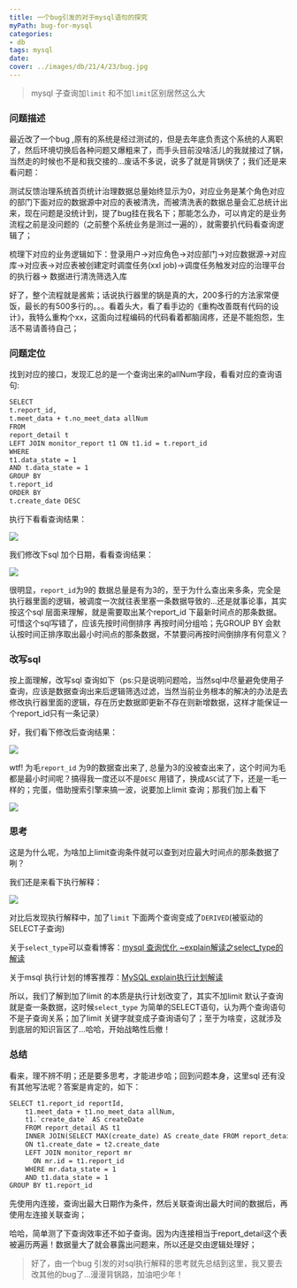 ```yaml
---
title: 一个bug引发的对于mysql语句的探究
myPath: bug-for-mysql
categories:
- db
tags: mysql
date:
cover: ../images/db/21/4/23/bug.jpg
---
```

> mysql 子查询加`limit` 和不加`limit`区别居然这么大

### 问题描述
最近改了一个bug ,原有的系统是经过测试的，但是去年底负责这个系统的人离职了，然后环境切换后各种问题又爆粗来了，而手头目前没啥活儿的我就接过了锅，当然走的时候也不是和我交接的...废话不多说，说多了就是背锅侠了；我们还是来看问题：

测试反馈治理系统首页统计治理数据总量始终显示为0，对应业务是某个角色对应的部门下面对应的数据源中对应的表被清洗，而被清洗表的数据总量会汇总统计出来，现在问题是没统计到，提了bug挂在我名下；那能怎么办，可以肯定的是业务流程之前是没问题的（之前整个系统业务是测过一遍的），就需要扒代码看查询逻辑了；

梳理下对应的业务逻辑如下：登录用户->对应角色->对应部门->对应数据源->对应库->对应表->对应表被创建定时调度任务(xxl job)->调度任务触发对应的治理平台的执行器-> 数据进行清洗筛选入库

好了，整个流程就是酱紫；话说执行器里的锅是真的大，200多行的方法家常便饭，最长的有500多行的。。。看着头大，看了看手边的《重构改善既有代码的设计》，我特么重构个xx，这面向过程编码的代码看着都脑阔疼，还是不能抱怨，生活不易请善待自己；

### 问题定位

找到对应的接口，发现汇总的是一个查询出来的allNum字段，看看对应的查询语句:

```xml
SELECT
t.report_id,
t.meet_data + t.no_meet_data allNum
FROM
report_detail t
LEFT JOIN monitor_report t1 ON t1.id = t.report_id
WHERE
t1.data_state = 1
AND t.data_state = 1
GROUP BY
t.report_id
ORDER BY
t.create_date DESC
```

执行下看看查询结果：

![](https://s1.ax1x.com/2020/04/22/JtH16P.png)

我们修改下sql 加个日期，看看查询结果：

![](https://s1.ax1x.com/2020/04/22/Jt7tR1.png)

很明显，`report_id`为9的 数据总量是有为3的，至于为什么查出来多条，完全是执行器里面的逻辑，被调度一次就往表里塞一条数据导致的...还是就事论事，其实按这个sql 层面来理解，就是需要取出某个report_id 下最新时间点的那条数据。可惜这个sql写错了，应该先按时间倒排序 再按时间分组哈；先GROUP BY 会默认按时间正排序取出最小时间点的那条数据，不禁要问再按时间倒排序有何意义？

### 改写sql

按上面理解，改写sql 查询如下（ps:只是说明问题哈，当然sql中尽量避免使用子查询，应该是数据查询出来后逻辑筛选过滤，当然当前业务根本的解决的办法是去修改执行器里面的逻辑，存在历史数据即更新不存在则新增数据，这样才能保证一个report_id只有一条记录）

好，我们看下修改后查询结果：

![](https://s1.ax1x.com/2020/04/22/JtXtRH.png)

wtf! 为毛`report_id` 为9的数据查出来了, 总量为3的没被查出来了，这个时间为毛都是最小时间呢？搞得我一度还以不是`DESC` 用错了，换成`ASC`试了下，还是一毛一样的；完蛋，借助搜索引擎来搞一波，说要加上limit 查询；那我们加上看下

![](https://s1.ax1x.com/2020/04/22/JtvnD1.png)

### 思考

这是为什么呢，为啥加上limit查询条件就可以查到对应最大时间点的那条数据了咧？

我们还是来看下执行解释：

![](https://s1.ax1x.com/2020/04/22/JNpO6e.png)

对比后发现执行解释中，加了`limit` 下面两个查询变成了`DERIVED`(被驱动的SELECT子查询)

关于`select_type`可以查看博客：<a href="https://www.cnblogs.com/danhuangpai/p/8475458.html" target="_blank">[mysql 查询优化 ~explain解读之select_type的解读](https://www.cnblogs.com/danhuangpai/p/8475458.html)</a>

关于msql 执行计划的博客推荐：<a href="https://blog.csdn.net/xifeijian/article/details/19773795" target="_blank">MySQL explain执行计划解读</a>

所以，我们了解到加了limit 的本质是执行计划改变了，其实不加limit 默认子查询就是查一条数据，这时候`select_type` 为简单的SELECT语句，认为两个查询语句不是子查询关系；加了limit 关键字就变成子查询语句了；至于为啥变，这就涉及到底层的知识盲区了...哈哈，开始战略性后撤！

### 总结

看来，理不辨不明；还是要多思考，才能进步哈；回到问题本身，这里sql 还有没有其他写法呢？答案是肯定的，如下：

```xml
SELECT t1.report_id reportId,
    t1.meet_data + t1.no_meet_data allNum,
    t1.`create_date` AS createDate
    FROM report_detail AS t1
    INNER JOIN(SELECT MAX(create_date) AS create_date FROM report_detail GROUP BY report_id) AS t2
    ON t1.create_date = t2.create_date
    LEFT JOIN monitor_report mr
      ON mr.id = t1.report_id
    WHERE mr.data_state = 1
    AND t1.data_state = 1
GROUP BY t1.report_id
```

先使用内连接，查询出最大日期作为条件，然后关联查询出最大时间的数据后，再使用左连接关联查询；

哈哈，简单测了下查询效率还不如子查询。因为内连接相当于report_detail这个表被遍历两遍！数据量大了就会暴露出问题来，所以还是交由逻辑处理好；

> 好了，由一个bug 引发的对sql执行解释的思考就先总结到这里，我又要去改其他的bug了...漫漫背锅路，加油吧少年！